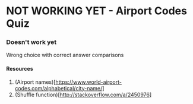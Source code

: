 # NOT WORKING YET - Airport Codes Quiz

### Doesn't work yet
Wrong choice with correct answer comparisons


#### Resources
1. (Airport names)[https://www.world-airport-codes.com/alphabetical/city-name/]
2. (Shuffle function)[http://stackoverflow.com/a/2450976]
